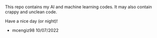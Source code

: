This repo contains my AI and machine learning codes. It may also contain crappy and unclean code.

Have a nice day (or night)!

 - mcengiz98 10/07/2022
